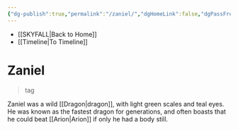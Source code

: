 ```yaml
---
{"dg-publish":true,"permalink":"/zaniel/","dgHomeLink":false,"dgPassFrontmatter":false}
---
```


- [[SKYFALL|Back to Home]]
- [[Timeline|To Timeline]]

# Zaniel
>tag

Zaniel was a wild [[Dragon|dragon]], with light green scales and teal eyes. He was known as the fastest dragon for generations, and often boasts that he could beat [[Arion|Arion]] if only he had a body still. 
